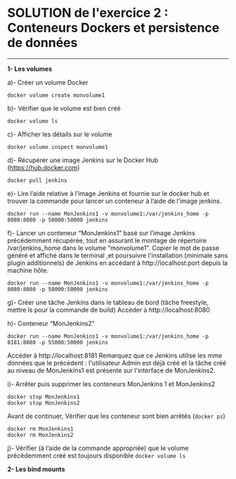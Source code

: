 # SOLUTION de l'exercice 2 : Conteneurs Dockers et persistence de données
---

**1- Les volumes**

a)- Créer un volume Docker
```
docker volume create monvolume1
```

b)- Vérifier que le volume est bien créé
```
docker volume ls
```

c)- Afficher les détails sur le volume
```
docker volume inspect monvolume1
```

d)- Récupérer une image Jenkins sur le Docker Hub (https://hub.docker.com)
```
docker pull jenkins
```

e)- Lire l’aide relative à l’image Jenkins et fournie sur le docker hub et trouver la commande pour lancer un conteneur à l’aide de l’image jenkins.
```
docker run --name MonJenkins1 -v monvolume1:/var/jenkins_home -p 8080:8080 -p 50000:50000 jenkins
```

f)- Lancer un conteneur “MonJenkins1” basé sur l’image Jenkins précédemment récupérée, tout en assurant le montage de répertoire /var/jenkins_home dans le volume “monvolume1”. Copier le mot de passe généré et affiché dans le terminal ,et poursuivre l'installation (minimale sans plugin additionnels) de Jenkins en accédant à http://localhost:port depuis la machine hôte.
```
docker run --name MonJenkins1 -v monvolume1:/var/jenkins_home -p 8080:8080 -p 50000:50000 jenkins
```

g)- Créer une tâche Jenkins dans le tableau de bord (tâche freestyle, mettre ls pour la commande de build)
Accéder à http://localhost:8080

h)- Conteneur “MonJenkins2”
```
docker run --name MonJenkins1 -v monvolume1:/var/jenkins_home -p 8181:8080 -p 55000:50000 jenkins
```
Accéder à http://localhost:8181
Remarquez que ce Jenkins utilise les mme données que le précédent : l'utilisateur Admin est déjà créé et la tâche créé au niveau de MonJenkins1 est présente sur l'interface de MonJenkins2.

i)- Arrêter puis supprimer les conteneurs MonJenkins 1 et MonJenkins2
```
docker stop MonJenkins1
docker stop MonJenkins2
```
Avant de continuer, Vérifier que les conteneur sont bien arrêtés (```docker ps```)
```
docker rm MonJenkins1
docker rm MonJenkins2
```

j)- Vérifier (à l’aide de la commande appropriée) que le volume précédemment créé est toujours disponible
```docker volume ls```


**2- Les bind mounts**

